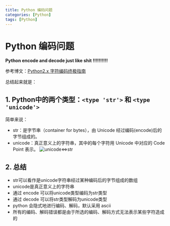 ```yaml
---
title: Python 编码问题
categories: [Python]
tags: [Python]
---
```

# Python 编码问题
**Python encode and decode just like shit !!!!!!!!!!**

参考博文：[Python2.x 字符编码终极指南](http://selfboot.cn/2016/12/28/py_encode_decode/#str-%E7%B1%BB%E5%9E%8B)

总结起来就是：
## 1. Python中的两个类型：`<type 'str'>` 和 `<type 'unicode'>`
简单来说：

- str：是字节串（container for bytes），由 Unicode 经过编码(encode)后的字节组成的。
- unicode：真正意义上的字符串，其中的每个字符用 Unicode 中对应的 Code Point 表示。
![unicode<=>str](http://xuelangzf-github.qiniudn.com/20161228_encode_decode_3.png)


## 2. 总结
- str可以看作是unicode字符串经过某种编码后的字节组成的数组
- unicode是真正意义上的字符串
- 通过 encode 可以将unicode类型编码为str类型
- 通过 decode 可以将str类型解码为unicode类型
- python 会隐式地进行编码、解码，默认采用 ascii
- 所有的编码、解码错误都是由于所选的编码、解码方式无法表示某些字符造成的